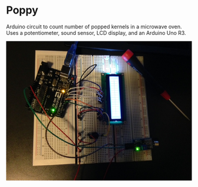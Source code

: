 # Poppy

Arduino circuit to count number of popped kernels in a microwave oven.
Uses a potentiometer, sound sensor, LCD display, and an Arduino Uno R3.

![Top View](images/top-view.jpg?raw=true "Top View")